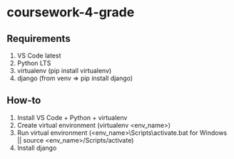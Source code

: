 # coursework-4-grade

## Requirements

1. VS Code latest
2. Python LTS
3. virtualenv (pip install virtualenv)
4. django (from venv => pip install django)


## How-to

1. Install VS Code + Python + virtualenv
2. Create virtual environment (virtualenv <env_name>)
3. Run virtual environment (<env_name>\\Scripts\\activate.bat for Windows || source <env_name>/Scripts/activate)
4. Install django
